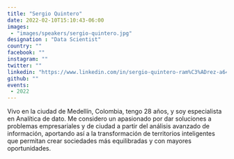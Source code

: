 ```yaml
---
title: "Sergio Quintero"
date: 2022-02-10T15:10:43-06:00
images:
 - "images/speakers/sergio-quintero.jpg"
designation : "Data Scientist"
country: ""
facebook: ""
instagram: ""
twitter: ""
linkedin: "https://www.linkedin.com/in/sergio-quintero-ram%C3%ADrez-a6403619b/"
github: ""
events:
 - 2022
---
```


Vivo en la ciudad de Medellín, Colombia, tengo 28 años, y soy especialista en Analítica de dato. Me considero un apasionado por dar soluciones a problemas empresariales y de ciudad a partir del análisis avanzado de información, aportando así a la transformación de territorios inteligentes que permitan crear sociedades más equilibradas y con mayores oportunidades.